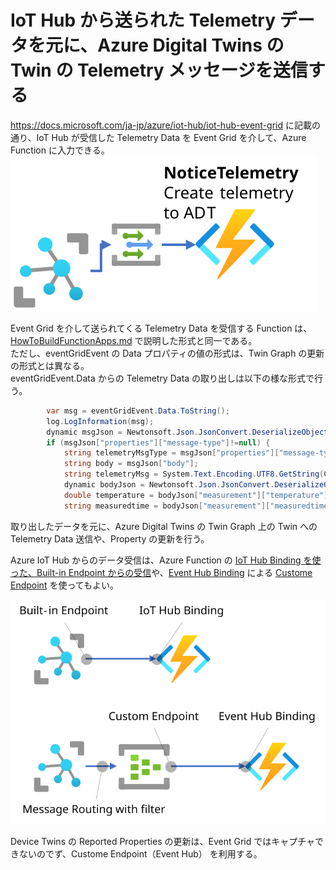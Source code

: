 # IoT Hub から送られた Telemetry データを元に、Azure Digital Twins の Twin の Telemetry メッセージを送信する

https://docs.microsoft.com/ja-jp/azure/iot-hub/iot-hub-event-grid に記載の通り、IoT Hub が受信した Telemetry Data を Event Grid を介して、Azure Function に入力できる。  
![iot hub -> event grid](images/iothub_telemtry_routing.svg)  

Event Grid を介して送られてくる Telemetry Data を受信する Function は、[HowToBuildFunctionApps.md](./HowToBuildFunctionApp.md) で説明した形式と同一である。  
ただし、eventGridEvent の Data プロパティの値の形式は、Twin Graph の更新の形式とは異なる。  
eventGridEvent.Data からの Telemetry Data の取り出しは以下の様な形式で行う。  
```cs
        var msg = eventGridEvent.Data.ToString();
        log.LogInformation(msg);
        dynamic msgJson = Newtonsoft.Json.JsonConvert.DeserializeObject(msg);
        if (msgJson["properties"]["message-type"]!=null) {
            string telemetryMsgType = msgJson["properties"]["message-type"];
            string body = msgJson["body"];
            string telemetryMsg = System.Text.Encoding.UTF8.GetString(Convert.FromBase64String(body));
            dynamic bodyJson = Newtonsoft.Json.JsonConvert.DeserializeObject(telemetryMsg);
            double temperature = bodyJson["measurement"]["temperature"];
            string measuredtime = bodyJson["measurement"]["measuredtime"];
```

取り出したデータを元に、Azure Digital Twins の Twin Graph 上の Twin への Telemetry Data 送信や、Property の更新を行う。  

Azure IoT Hub からのデータ受信は、Azure Function の [IoT Hub Binding を使った、Built-in Endpoint からの受信](https://docs.microsoft.com/azure/azure-functions/functions-bindings-event-iot)や、[Event Hub Binding](https://docs.microsoft.com/ja-jp/azure/azure-functions/functions-bindings-event-hubs) による [Custome Endpoint](https://docs.microsoft.com/ja-jp/azure/iot-hub/iot-hub-devguide-endpoints#custom-endpoints) を使ってもよい。  

![azure iot hub message routing](images/function/iothub_message_routing.svg)  

Device Twins の Reported Properties の更新は、Event Grid ではキャプチャできないのでず、Custome Endpoint（Event Hub） を利用する。  

